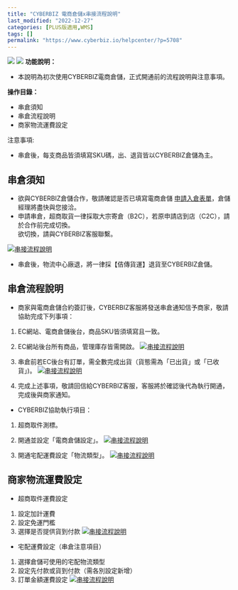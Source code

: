 ```yaml
---
title: "CYBERBIZ 電商倉儲x串接流程說明"
last_modified: "2022-12-27"
categories: [PLUS版適用,WMS]
tags: []
permalink: "https://www.cyberbiz.io/helpcenter/?p=5708"
---
```


![](https://www.cyberbiz.io/helpcenter/wp-content/uploads/一般版1.png)
![](https://www.cyberbiz.io/helpcenter/wp-content/uploads/PLUS版3.png)
**功能說明：**  

* 本說明為初次使用CYBERBIZ電商倉儲，正式開通前的流程說明與注意事項。

**操作目錄：**

* 串倉須知
* 串倉流程說明
* 商家物流運費設定

注意事項:  

* 串倉後，每支商品皆須填寫SKU碼，出、退貨皆以CYBERBIZ倉儲為主。



## 串倉須知

* 欲與CYBERBIZ倉儲合作，敬請確認是否已填寫電商倉儲 [申請入倉表單](https://www.cyberbiz.io/wms/#list)，倉儲經理將盡快與您接洽。
* 申請串倉，超商取貨一律採取大宗寄倉（B2C），若原申請店到店（C2C），請於合作前完成切換。  
欲切換，請與CYBERBIZ客服聯繫。

[![串接流程說明](https://www.cyberbiz.io/support/wp-content/uploads/串接流程說明7.png)](https://www.cyberbiz.io/support/wp-content/uploads/串接流程說明7.png)  

* 串倉後，物流中心廠退，將一律採【佶傳貨運】退貨至CYBERBIZ倉儲。

## 串倉流程說明

* 商家與電商倉儲合約簽訂後，CYBERBIZ客服將發送串倉通知信予商家，敬請協助完成下列事項：


1. EC網站、電商倉儲後台，商品SKU皆須填寫且一致。
2. EC網站後台所有商品，管理庫存皆需開啟。
[![串接流程說明](https://www.cyberbiz.io/support/wp-content/uploads/串接流程說明1.png)](https://www.cyberbiz.io/support/wp-content/uploads/串接流程說明1.png)  

3. 串倉前若EC後台有訂單，需全數完成出貨（貨態需為「已出貨」或「已收貨」)。 
[![串接流程說明](https://www.cyberbiz.io/support/wp-content/uploads/串接流程說明2.png)](https://www.cyberbiz.io/support/wp-content/uploads/串接流程說明2.png)  

4. 完成上述事項，敬請回信給CYBERBIZ客服，客服將於確認後代為執行開通，完成後與商家通知。


* CYBERBIZ協助執行項目：
1. 超商取件測標。
2. 開通並設定「電商倉儲設定」。
[![串接流程說明](https://www.cyberbiz.io/support/wp-content/uploads/串接流程說明3.png)](https://www.cyberbiz.io/support/wp-content/uploads/串接流程說明3.png)  

3. 開通宅配運費設定「物流類型」。
[![串接流程說明](https://www.cyberbiz.io/support/wp-content/uploads/串接流程說明4.png)](https://www.cyberbiz.io/support/wp-content/uploads/串接流程說明4.png)  

## 商家物流運費設定

* 超商取件運費設定


1. 設定加計運費
2. 設定免運門檻
3. 選擇是否提供貨到付款 
[![串接流程說明](https://www.cyberbiz.io/support/wp-content/uploads/串接流程說明5.png)](https://www.cyberbiz.io/support/wp-content/uploads/串接流程說明5.png)  

* 宅配運費設定（串倉注意項目）


1. 選擇倉儲可使用的宅配物流類型
2. 設定先付款或貨到付款（需各別設定新增）
3. 訂單金額運費設定
[![串接流程說明](https://www.cyberbiz.io/support/wp-content/uploads/串接流程說明6.png)](https://www.cyberbiz.io/support/wp-content/uploads/串接流程說明6.png)  

